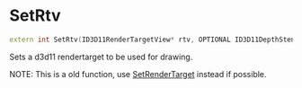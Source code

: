 # SetRtv

```c++
extern int SetRtv(ID3D11RenderTargetView* rtv, OPTIONAL ID3D11DepthStencilView* dsv = NULL);
```

Sets a d3d11 rendertarget to be used for drawing.

NOTE: This is a old function, use [SetRenderTarget](./SetRenderTarget.md) instead if possible.